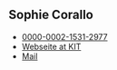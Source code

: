 ## Sophie Corallo

- [<i class="fa-brands fa-orcid"></i> 0000-0002-1531-2977](https://orcid.org/0000-0002-1531-2977)
- [Webseite at KIT](https://mcse.kastel.kit.edu/staff_sophie_corallo.php)
- [Mail](mailto:sophie.corallo@kit.edu)
